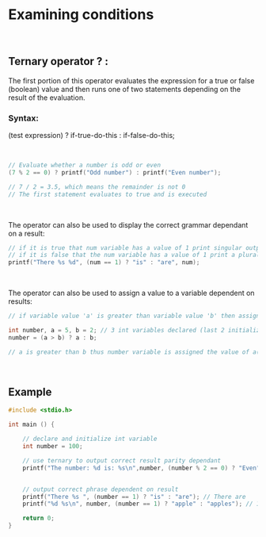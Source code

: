 # Examining conditions

<br>

## Ternary operator ? : 

The first portion of this operator evaluates the expression for a true or false (boolean) value and then runs one of two statements depending on the result of the evaluation.

### Syntax:

(test expression) ? if-true-do-this : if-false-do-this;

<br>

```C
// Evaluate whether a number is odd or even
(7 % 2 == 0) ? printf("Odd number") : printf("Even number");

// 7 / 2 = 3.5, which means the remainder is not 0
// The first statement evaluates to true and is executed
```

<br>

The operator can also be used to display the correct grammar dependant on a result:

```C
// if it is true that num variable has a value of 1 print singular output
// if it is false that the num variable has a value of 1 print a plural output
printf("There %s %d", (num == 1) ? "is" : "are", num);
```

<br>

The operator can also be used to assign a value to a variable dependent on results:

```C
// if variable value 'a' is greater than variable value 'b' then assign it to the value of given variable

int number, a = 5, b = 2; // 3 int variables declared (last 2 initialized)
number = (a > b) ? a : b;

// a is greater than b thus number variable is assigned the value of a(5)
```

<br>

## Example

```C
#include <stdio.h>

int main () {

	// declare and initialize int variable
	int number = 100;

	// use ternary to output correct result parity dependant
	printf("The number: %d is: %s\n",number, (number % 2 == 0) ? "Even" : "Odd"); // The number: 100 is: Even


	// output correct phrase dependent on result
	printf("There %s ", (number == 1) ? "is" : "are"); // There are
	printf("%d %s\n", number, (number == 1) ? "apple" : "apples"); // 100 apples

	return 0;
}
```


